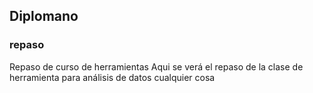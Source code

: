 ## Diplomano 
### repaso
Repaso de curso de herramientas 
Aqui se verá el repaso de la clase de herramienta para análisis de datos
cualquier cosa  

